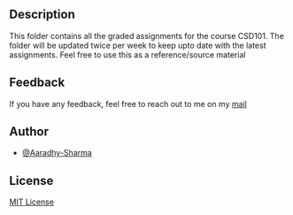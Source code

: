## Description 

This folder contains all the graded assignments for the course CSD101.
The folder will be updated twice per week to keep upto date with the latest assignments. Feel free to use this as a reference/source material



## Feedback
If you have any feedback, feel free to reach out to me on my [mail](mailto:as783@snu.edu.in)

## Author
- [@Aaradhy-Sharma](https://github.com/Aaradhy-Sharma)

## License
[MIT License](LICENSE)
